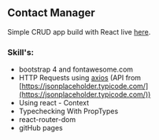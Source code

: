 ## Contact Manager

Simple CRUD app build with React live [here](https://PedroDias92.github.io/contactmanager).

### Skill's:
* bootstrap 4 and fontawesome.com
* HTTP Requests using [axios](https://github.com/axios/axios) (API from [https://jsonplaceholder.typicode.com/](https://jsonplaceholder.typicode.com/))
* Using react - Context
* Typechecking With PropTypes
* react-router-dom
* gitHub pages
